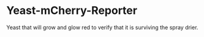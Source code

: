# Yeast-mCherry-Reporter
Yeast that will grow and glow red to verify that it is surviving the spray drier.
